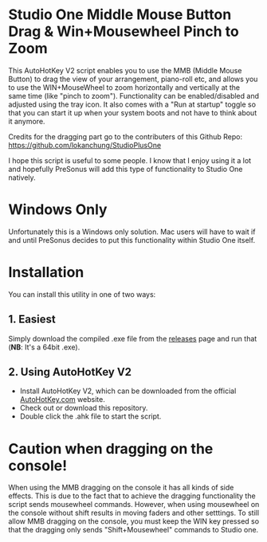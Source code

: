 # Studio One Middle Mouse Button Drag &amp; Win+Mousewheel Pinch to Zoom

This AutoHotKey V2 script enables you to use the MMB (Middle Mouse Button) to drag the view of your arrangement, piano-roll etc, and allows you to use the WIN+MouseWheel to zoom horizontally and vertically at the same time (like "pinch to zoom"). Functionality can be enabled/disabled and adjusted using the tray icon. It also comes with a "Run at startup" toggle so that you can start it up when your system boots and not have to think about it anymore.

Credits for the dragging part go to the contributers of this Github Repo: https://github.com/lokanchung/StudioPlusOne

I hope this script is useful to some people. I know that I enjoy using it a lot and hopefully PreSonus will add this type of functionality to Studio One natively.

# Windows Only
Unfortunately this is a Windows only solution. Mac users will have to wait if and until PreSonus decides to put this functionality within Studio One itself.

# Installation

You can install this utility in one of two ways:

## 1. Easiest
Simply download the compiled .exe file from the [releases](https://github.com/Ronner/Studio-One-MMB-Drag-Alt-Mousewheel-Zoom/releases) page and run that (**NB**: It's a 64bit .exe).

## 2. Using AutoHotKey V2 
* Install AutoHotKey V2, which can be downloaded from the official [AutoHotKey.com](https://www.autohotkey.com/) website.
* Check out or download this repository.
* Double click the .ahk file to start the script.

# Caution when dragging on the console!

When using the MMB dragging on the console it has all kinds of side effects. This is due to the fact that to achieve the dragging functionality the script sends mousewheel commands. However, when using mousewheel on the console without shift results in moving faders and other setttings. To still allow MMB dragging on the console, you must keep the WIN key pressed so that the dragging only sends "Shift+Mousewheel" commands to Studio one.
